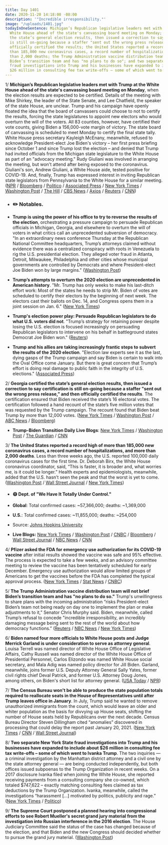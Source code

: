 ```yaml
---
title: Day 1401
date: 2020-11-20 14:18:00 -08:00
description: '"Incredible irresponsibility."'
image: "/uploads/1401.jpg"
todayInOneSentence: Michigan’s Republican legislative leaders met with Trump at the
  White House ahead of the state's canvassing board meeting on Monday; Georgia certified
  the state’s general election results, then issued a correction to say certification
  is still on-going because a staffer "sent out the wrong press release,” and then
  officially certified the results; the United States reported a record high of more
  than 185,000 new coronavirus cases, a record number of hospitalizations, and more
  than 2,000 deaths; the Trump Administration vaccine distribution team will not brief
  Biden’s transition team and has "no plans to do so"; and two separate New York State
  fraud investigations into Trump and his businesses have expanded to include about
  $26 million in consulting fee tax write-offs – some of which went to Ivanka Trump.
---
```


1/ **Michigan’s Republican legislative leaders met with Trump at the White House ahead of the state's canvassing board meeting on Monday**, when the election results are expected to be certified. Details of the meeting with Mike Shirkey, the leader of the State Senate, and Lee Chatfield, the speaker of the state House, are unclear. Trump and his campaign have openly floated the idea that the board of canvassers could choose to not to certify the results, forcing the state legislatures to appoint new electors who would overturn the will of the voters. All 83 counties, however, have certified their vote counts, giving Biden a 156,000-vote margin of victory. The state board of canvassing is scheduled to meet Monday to certify the final state tally. White House press secretary Kayleigh McEnany, meanwhile, refused to acknowledge President-elect Joe Biden's victory – her first press briefing since October 1 and since Trump lost the election – and denied that Trump had invited officials from the Michigan state legislature to the White House as part of an "advocacy meeting." Rudy Giuliani was involved in arranging the meeting, but won't attend after being exposed to the coronavirus. Giuliani's son, Andrew Giuliani, a White House aide, tested positive for COVID-19. And, finally, Trump has expressed interest in inviting Republican state legislators from Pennsylvania to the White House for a similar meeting. ([NPR](https://www.npr.org/sections/biden-transition-updates/2020/11/20/937037974/michigan-lawmakers-to-meet-trump-amid-efforts-to-overturn-election-results) / [Bloomberg](https://www.bloomberg.com/news/articles/2020-11-20/trump-to-host-michigan-lawmakers-despite-bipartisan-outcry?sref=MIBMEEoj) / [Politico](https://www.politico.com/news/2020/11/20/michigan-gop-dc-trump-election-438690) / [Associated Press](https://apnews.com/article/trump-invites-michigan-gop-white-house-6ab95edd3373ecc9607381175d6f3328) / [New York Times](https://www.nytimes.com/2020/11/20/us/politics/trump-meeting.html) / [Washington Post](https://www.washingtonpost.com/politics/trump-michigan-lawmakers-meeting/2020/11/20/ef30e2ba-2b43-11eb-8fa2-06e7cbb145c0_story.html) / [The Hill](https://thehill.com/homenews/administration/526891-mcenany-disputes-any-trump-advocacy-with-invite-to-michigan-lawmakers) / [CBS News](https://www.cbsnews.com/news/kayleigh-mcenany-press-briefing-refuses-acknowledge-election-outcome/) / [Axios](https://www.axios.com/trump-giuliani-white-house-michigan-covid-abbbbcf3-e415-4d9d-8911-427be7b645b1.html) / [Reuters](https://www.reuters.com/article/us-health-coronavirus-usa-giuliani-idUSKBN2802B5) / [CNN](https://www.cnn.com/politics/live-news/biden-trump-us-election-news-11-20-20/h_0ee32947ed392bc91b2af5495bddac2a))

* ### ✏️ Notables.

* **Trump is using the power of his office to try to reverse the results of the election**, orchestrating a pressure campaign to persuade Republican officials in Michigan, Georgia, and elsewhere to overturn the will of voters in what critics call an unprecedented subversion of democracy. "In an extraordinary news conference Thursday at the Republican National Committee headquarters, Trump’s attorneys claimed without evidence there was a centralized conspiracy with roots in Venezuela to rig the U.S. presidential election. They alleged voter fraud in Atlanta, Detroit, Milwaukee, Philadelphia and other cities whose municipal governments are controlled by Democrats and where President-elect Joe Biden won by large margins." ([Washington Post](https://www.washingtonpost.com/politics/trump-uses-power-of-presidency-to-try-to-overturn-the-election-and-stay-in-office/2020/11/19/bc89caa6-2a9f-11eb-8fa2-06e7cbb145c0_story.html))

* **Trump’s attempts to overturn the 2020 election are unprecedented in American history**. "Mr. Trump has only weeks to make his last-ditch effort work: Most of the states he needs to strip Mr. Biden of votes are scheduled to certify their electors by the beginning of next week. The electors cast their ballots on Dec. 14, and Congress opens them in a joint session on Jan. 6." ([New York Times](https://www.nytimes.com/2020/11/19/us/politics/trump-election.html))

* **Trump's election power play: Persuade Republican legislators to do what U.S. voters did not**. "Trump’s strategy for retaining power despite losing the U.S. election is focused increasingly on persuading Republican legislators to intervene on his behalf in battleground states Democrat Joe Biden won." ([Reuters](https://www.reuters.com/article/us-usa-election-trump-strategy-idUSKBN27Z30G))

* **Trump and his allies are taking increasingly frantic steps to subvert the results of the 2020 election**. "Election law experts see it as the last, dying gasps of the Trump campaign and say Biden is certain to walk into the Oval Office come January. But there is great concern that Trump’s effort is doing real damage to public faith in the integrity of U.S. elections." ([Associated Press](https://apnews.com/article/trump-allies-try-overturn-biden-victory-29da6aac9cc41e47f3095855e7af7031))

2/ **Georgia certified the state’s general election results, then issued a correction to say certification is still on-going because a staffer "sent out the wrong press release,” and then officially certified the results**. The certification ensured that Biden received the state’s 16 electoral votes. The certification followed a hand recount of the state’s five million votes that was requested by the Trump campaign. The recount found that Biden beat Trump by more than 12,000 votes. ([New York Times](https://www.nytimes.com/live/2020/11/20/us/joe-biden-trump/georgia-officials-say-certification-will-be-finished-today-after-the-wrong-press-release-said-it-was-done) / [Washington Post](https://www.washingtonpost.com/elections/2020/11/20/joe-biden-trump-transition-live-updates/) / [ABC News](https://abcnews.go.com/Politics/statewide-audit-results-reaffirm-biden-winner-georgia/story?id=74308105) / [Bloomberg](https://www.bloomberg.com/news/articles/2020-11-20/georgia-secretary-of-state-certifies-biden-s-win-after-audit?srnd=premium))

* **Trump-Biden Transition Daily Live Blogs**: [New York Times](https://www.nytimes.com/live/2020/11/20/us/joe-biden-trump) / [Washington Post](https://www.washingtonpost.com/elections/2020/11/20/joe-biden-trump-transition-live-updates/) / [The Guardian](https://www.theguardian.com/us-news/live/2020/nov/20/us-election-trump-michigan-biden-georgia-live-updates) / [CNN](https://www.cnn.com/politics/live-news/biden-trump-us-election-news-11-20-20/index.html)

3/ **The United States reported a record high of more than 185,000 new coronavirus cases, a record number of hospitalizations, and more than 2,000 deaths**. Less than three weeks ago, the U.S. reported 100,000 daily coronavirus cases for the first time.  Dr. Deborah Birx, the White House coronavirus coordinator, said, “This is faster, it is broader and, what worries me, is it could be longer.” Health experts and epidemiologists, meanwhile, added that the U.S. hasn’t seen the peak and that the worst is yet to come. ([Washington Post](https://www.washingtonpost.com/nation/2020/11/20/coronavirus-covid-live-updates-us/) / [Wall Street Journal](https://www.wsj.com/livecoverage/covid-2020-11-20/card/oKtt9zRt8QaIr3T5ISxY) / [New York Times](https://www.nytimes.com/live/2020/11/20/world/covid-19-coronavirus/health-care-systems-struggle-as-newly-detected-cases-approach-200000-a-day-in-the-us))

* #### 😷 Dept. of "We Have It Totally Under Control."

* **Global**: Total confirmed cases: \~57,366,000; deaths: \~1,369,000

* **U.S.**: Total confirmed cases: \~11,855,000; deaths: \~254,000

* Source: [Johns Hopkins University](https://coronavirus.jhu.edu/map.html)

* **Live Blogs:** [New York Times](https://www.nytimes.com/live/2020/11/20/world/covid-19-coronavirus) / [Washington Post](https://www.washingtonpost.com/nation/2020/11/20/coronavirus-covid-live-updates-us/) / [CNBC](https://www.cnbc.com/2020/11/20/coronavirus-live-updates.html) / [Bloomberg](https://www.bloomberg.com/news/articles/2020-11-19/dc-cases-rise-texas-sees-new-case-record-virus-update?srnd=coronavirus&sref=MIBMEEoj) / [Wall Street Journal](https://www.wsj.com/livecoverage/covid-2020-11-20?mod=hp_theme_coronavirus-ribbon) / [NBC News](https://www.nbcnews.com/news/us-news/live-blog/2020-11-20-covid-live-updates-n1248338) / [CNN](https://www.cnn.com/world/live-news/coronavirus-pandemic-11-20-20-intl/index.html)

4/ **Pfizer asked the FDA for emergency use authorization for its COVID-19 vaccine** after initial results showed the vaccine was safe and 95% effective. The process is expected to take a few weeks, and an advisory committee meeting to review the vaccine has been tentatively scheduled for early December. Emergency use authorization would allow limited groups of Americans to get the vaccines before the FDA has completed the typical approval process. ([New York Times](https://www.nytimes.com/2020/11/20/health/pfizer-covid-vaccine.html) / [Stat News](https://www.statnews.com/2020/11/20/pfizer-biontech-submit-formal-application-to-fda-to-authorize-covid-19-vaccine/) / [CNBC](https://www.cnbc.com/2020/11/20/covid-19-vaccine-pfizer-will-apply-for-fda-emergency-use-authorization.html))

5/ **The Trump Administration vaccine distribution team will not brief Biden’s transition team and has "no plans to do so."** Trump's unwillingness to share plans with the incoming administration “risks President-elect Biden’s team not being ready on day one to implement the plan or make adjustments to it,” Senator Chris Murphy said. Biden, meanwhile, called Trump’s refusal to concede "incredible irresponsibility, an incredibly damaging message being sent to the rest of the world about how democracy functions.” ([Reuters](https://www.reuters.com/article/us-usa-election-vaccine-idUSKBN27Z2UA) / [NBC News](https://www.nbcnews.com/politics/white-house/biden-harris-meet-governors-trump-again-has-no-public-events-n1248222) / [New York Times](https://www.nytimes.com/live/2020/11/20/us/joe-biden-trump/bidens-transition-team-renews-calls-for-gsa-head-to-authorize-the-transition-process-to-begin))

6/ **Biden named four more officials to White House posts and Judge Merrick Garland is under consideration to serve as attorney general**. Louisa Terrell was named director of White House Office of Legislative Affairs, Cathy Russell was named director of the White House Office of Presidential Personnel, Carlos Elizondo was named White House social secretary, and Mala Adig was named policy director for Jill Biden. Garland, meanwhile, joins former U.S. Deputy Attorney General Sally Yates, former civil rights chief Deval Patrick, and former U.S. Attorney Doug Jones, among others, on Biden's short list for attorney general. ([USA Today](https://www.usatoday.com/story/news/politics/2020/11/20/biden-names-white-house-posts-directors-legislation-personnel/6354645002/?scrolla=5eb6d68b7fedc32c19ef33b4) / [NPR](https://www.npr.org/sections/biden-transition-updates/2020/11/20/937043662/merrick-garland-among-biden-candidates-for-attorney-general-sources-say))

7/ **The Census Bureau won't be able to produce the state population totals required to reallocate seats in the House of Representatives until after Trump leaves office in January**. In July, Trump said he wanted to remove unauthorized immigrants from the count, which would leave an older and whiter population as the basis for divvying up House seats, shifting the number of House seats held by Republicans over the next decade. Census Bureau Director Steven Dillingham cited “anomalies” discovered in processing that could delay the report past January 20, 2021. ([New York Times](https://www.nytimes.com/2020/11/19/us/2020-census-data.html) / [CNN](https://www.cnn.com/2020/11/19/politics/census-undocumented-immigrants/) / [Wall Street Journal](https://www.wsj.com/articles/census-snags-may-delay-results-beyond-trump-administration-11605827208?mod=djemalertNEWS))

8/ **Two separate New York State fraud investigations into Trump and his businesses have expanded to include about $26 million in consulting fee tax write-offs – some of which went to Ivanka Trump**. The two inquiries — a criminal investigation by the Manhattan district attorney and a civil one by the state attorney general — are being conducted independently, but both offices issued subpoenas to the Trump Organization in recent weeks. On a 2017 disclosure Ivanka filed when joining the White House, she reported receiving payments from a consulting company she co-owned, which totaled $747,622 – exactly matching consulting fees claimed as tax deductions by the Trump Organization. Ivanka, meanwhile, called the investigations “harassment \[...\] motivated by politics, publicity and rage.” ([New York Times](https://www.nytimes.com/2020/11/19/nyregion/trump-fraud-investigations-taxes.html) / [Politico](https://www.politico.com/news/2020/11/19/ivanka-trump-investigations-harassment-438561))

9/ **The Supreme Court postponed a planned hearing into congressional efforts to see Robert Mueller's secret grand jury material from the investigation into Russian interference in the 2016 election**. The House Judiciary Committee said the status of the case has changed because of the election, and that Biden and the new Congress should decided whether to pursue the grand jury material. ([Washington Post](https://www.washingtonpost.com/politics/courts_law/supreme-court-mueller-investigation/2020/11/20/35f81c2c-2b53-11eb-9b14-ad872157ebc9_story.html))